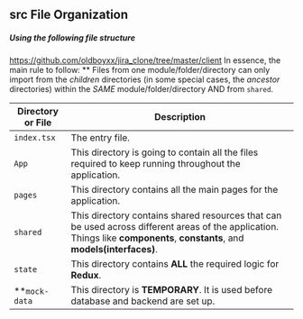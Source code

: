 ## src File Organization

##### Using the following file structure

https://github.com/oldboyxx/jira_clone/tree/master/client
In essence, the main rule to follow: \*\* Files from one module/folder/directory can only import from the _children_ directories (in some special cases, the _ancestor_ directories) within the _SAME_ module/folder/directory AND from `shared`.

| Directory or File | Description                                                                                                                                                                 |
| ----------------- | --------------------------------------------------------------------------------------------------------------------------------------------------------------------------- |
| `index.tsx `      | The entry file.                                                                                                                                                             |
| `App`             | This directory is going to contain all the files required to keep running throughout the application.                                                                       |
| `pages`           | This directory contains all the main pages for the application.                                                                                                             |
| `shared`          | This directory contains shared resources that can be used across different areas of the application. Things like **components**, **constants**, and **models(interfaces)**. |
| `state`           | This directory contains **ALL** the required logic for **Redux**.                                                                                                           |
| \*\*`mock-data`   | This directory is **TEMPORARY**. It is used before database and backend are set up.                                                                                         |
